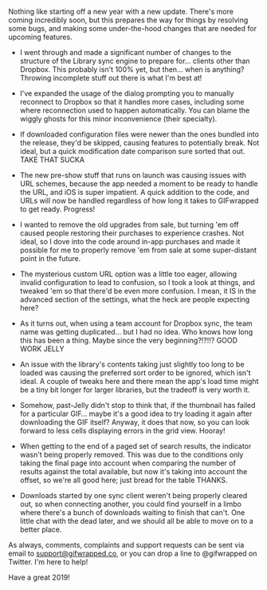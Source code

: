 Nothing like starting off a new year with a new update. There's more coming incredibly soon, but this prepares the way for things by resolving some bugs, and making some under-the-hood changes that are needed for upcoming features.

- I went through and made a significant number of changes to the structure of the Library sync engine to prepare for… clients other than Dropbox. This probably isn't 100% yet, but then… when is anything? Throwing incomplete stuff out there is what I'm best at!

- I've expanded the usage of the dialog prompting you to manually reconnect to Dropbox so that it handles more cases, including some where reconnection used to happen automatically. You can blame the wiggly ghosts for this minor inconvenience (their specialty).

- If downloaded configuration files were newer than the ones bundled into the release, they'd be skipped, causing features to potentially break. Not ideal, but a quick modification date comparison sure sorted that out. TAKE THAT SUCKA

- The new pre-show stuff that runs on launch was causing issues with URL schemes, because the app needed a moment to be ready to handle the URL, and iOS is super impatient. A quick addition to the code, and URLs will now be handled regardless of how long it takes to GIFwrapped to get ready. Progress!

- I wanted to remove the old upgrades from sale, but turning 'em off caused people restoring their purchases to experience crashes. Not ideal, so I dove into the code around in-app purchases and made it possible for me to properly remove 'em from sale at some super-distant point in the future. 

- The mysterious custom URL option was a little too eager, allowing invalid configuration to lead to confusion, so I took a look at things, and tweaked 'em so that there'd be even more confusion. I mean, it IS in the advanced section of the settings, what the heck are people expecting here?

- As it turns out, when using a team account for Dropbox sync, the team name was getting duplicated… but I had no idea. Who knows how long this has been a thing. Maybe since the very beginning?!?!!? GOOD WORK JELLY

- An issue with the library's contents taking just slightly too long to be loaded was causing the preferred sort order to be ignored, which isn't ideal. A couple of tweaks here and there mean the app's load time might be a tiny bit longer for larger libraries, but the tradeoff is very worth it.

- Somehow, past-Jelly didn't stop to think that, if the thumbnail has failed for a particular GIF… maybe it's a good idea to try loading it again after downloading the GIF itself? Anyway, it does that now, so you can look forward to less cells displaying errors in the grid view. Hooray!

- When getting to the end of a paged set of search results, the indicator wasn't being properly removed. This was due to the conditions only taking the final page into account when comparing the number of results against the total available, but now it's taking into account the offset, so we're all good here; just bread for the table THANKS.

- Downloads started by one sync client weren't being properly cleared out, so when connecting another, you could find yourself in a limbo where there's a bunch of downloads waiting to finish that can't. One little chat with the dead later, and we should all be able to move on to a better place.

As always, comments, complaints and support requests can be sent via email to support@gifwrapped.co, or you can drop a line to @gifwrapped on Twitter. I'm here to help!

Have a great 2019!